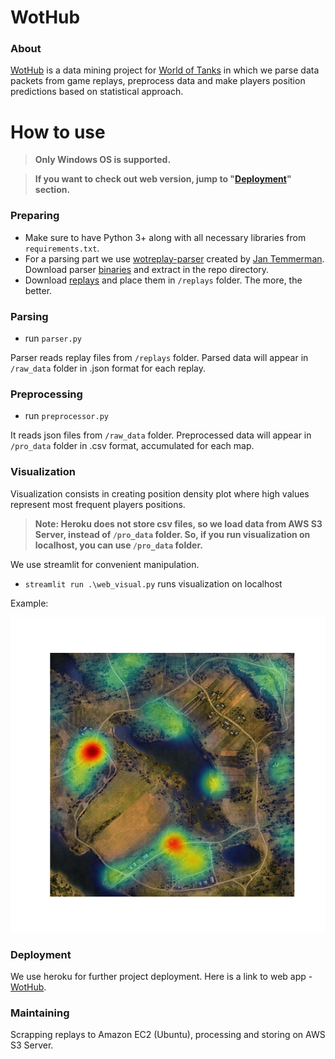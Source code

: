 # WotHub
### About
[WotHub](https://wothub.herokuapp.com) is a data mining project for [World of Tanks](https://en.wikipedia.org/wiki/World_of_Tanks) in which we parse data packets from game replays, preprocess data and make players position predictions based on statistical approach. 
# How to use
> **Only Windows OS is supported.**

> **If you want to check out web version, jump to "[Deployment](https://github.com/pashok3d/WotHub#deployment)" section.**
### Preparing
* Make sure to have Python 3+ along with all necessary libraries from `requirements.txt`.
* For a parsing part we use [wotreplay-parser](https://github.com/evido/wotreplay-parser) created by [Jan Temmerman](https://github.com/evido). Download parser [binaries](https://drive.google.com/file/d/0B3nvac-cSAKRb1VGT2xkcEhnbnc/view?usp=sharing) and extract in the repo directory.
* Download [replays](http://wotreplays.ru/) and place them in `/replays` folder. The more, the better.
### Parsing 
* run `parser.py`

Parser reads replay files from `/replays` folder. Parsed data will appear in `/raw_data` folder in .json format for each replay.
### Preprocessing
* run `preprocessor.py`

It reads json files from `/raw_data` folder. Preprocessed data will appear in `/pro_data` folder in .csv format, accumulated for each map.

### Visualization
Visualization consists in creating position density plot where high values represent most frequent players positions. 
> **Note: Heroku does not store csv files, so we load data from AWS S3 Server, instead of `/pro_data` folder. So, if you run visualization on localhost, you can use `/pro_data` folder.**

We use streamlit for convenient manipulation. 

* `streamlit run .\web_visual.py` runs visualization on localhost

Example:

![](output.png)

### Deployment
We use heroku for further project deployment. Here is a link to web app - [WotHub](https://wothub.herokuapp.com).

### Maintaining
Scrapping replays to Amazon EC2 (Ubuntu), processing and storing on AWS S3 Server.
